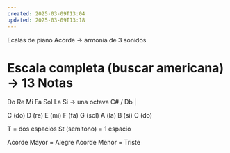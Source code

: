 ```yaml
---
created: 2025-03-09T13:04
updated: 2025-03-09T13:18
---
```

Ecalas de piano
Acorde -> armonia de 3 sonidos

# Escala completa (buscar americana) -> 13 Notas

Do  Re  Mi  Fa  Sol  La  Si -> una octava
C# / Db | 

C (do) D (re) E (mi) F (fa) G (sol) A (la) B (si) C (do)

T = dos espacios 
St (semitono) = 1 espacio

Acorde Mayor = Alegre
Acorde Menor = Triste

